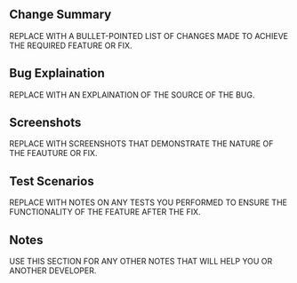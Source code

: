 **Change Summary**
---

REPLACE WITH A BULLET-POINTED LIST OF CHANGES MADE TO ACHIEVE THE REQUIRED FEATURE OR FIX.

**Bug Explaination**
---

REPLACE WITH AN EXPLAINATION OF THE SOURCE OF THE BUG.

**Screenshots**
---

REPLACE WITH SCREENSHOTS THAT DEMONSTRATE THE NATURE OF THE FEAUTURE OR FIX.


**Test Scenarios**
---

REPLACE WITH NOTES ON ANY TESTS YOU PERFORMED TO ENSURE THE FUNCTIONALITY OF THE FEATURE AFTER THE FIX.

**Notes**
---

USE THIS SECTION FOR ANY OTHER NOTES THAT WILL HELP YOU OR ANOTHER DEVELOPER.